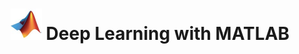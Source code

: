 ---
title: "<img src='/images/mini_mathworks.jpeg' width='50' height='50'> Deep Learning with MATLAB"
excerpt: ""
collection: portfolio
---